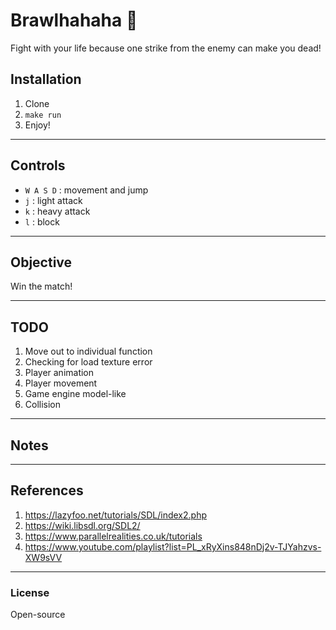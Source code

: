# Brawlhahaha 🐚

Fight with your life because one strike from the enemy can make you dead!

## Installation

1. Clone
2. `make run`
3. Enjoy!

---

## Controls

- `W A S D` : movement and jump
- `j` : light attack
- `k` : heavy attack
- `l` : block

---

## Objective

Win the match!

---

## TODO

1. Move out to individual function
2. Checking for load texture error
3. Player animation
4. Player movement
5. Game engine model-like
6. Collision

---

## Notes

---

## References

1. https://lazyfoo.net/tutorials/SDL/index2.php
2. https://wiki.libsdl.org/SDL2/
3. https://www.parallelrealities.co.uk/tutorials
4. https://www.youtube.com/playlist?list=PL_xRyXins848nDj2v-TJYahzvs-XW9sVV

---

### License

Open-source
